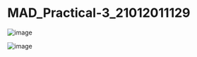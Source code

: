 # MAD_Practical-3_21012011129

![image](https://github.com/rathodyuvraj2/MAD_Practical-3_21012011129/assets/124398921/ad487863-f1b6-4426-a9a7-53a0e4947288)

![image](https://github.com/rathodyuvraj2/MAD_Practical-3_21012011129/assets/124398921/65f1817a-4ea4-412b-8030-c9e5b8f517b3)
